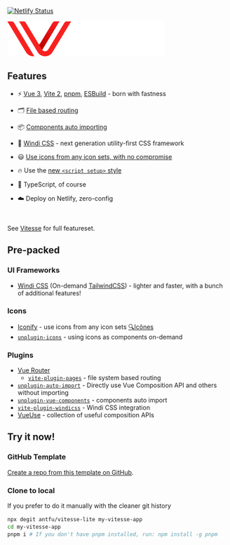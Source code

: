[![Netlify Status](https://api.netlify.com/api/v1/badges/6b755fdd-d5b2-4dd8-a70f-3488032cb854/deploy-status)](https://app.netlify.com/sites/determined-shannon-bcd95d/deploys)

![alt text](https://github.com/voxoco/website/blob/main/public/assets/images/logo-footer.svg?raw=true)

## Features

- ⚡️ [Vue 3](https://github.com/vuejs/vue-next), [Vite 2](https://github.com/vitejs/vite), [pnpm](https://pnpm.js.org/), [ESBuild](https://github.com/evanw/esbuild) - born with fastness

- 🗂 [File based routing](./src/pages)

- 📦 [Components auto importing](./src/components)

- 🎨 [Windi CSS](https://github.com/windicss/windicss) - next generation utility-first CSS framework

- 😃 [Use icons from any icon sets, with no compromise](./src/components)

- 🔥 Use the [new `<script setup>` style](https://github.com/vuejs/rfcs/pull/227)

- 🦾 TypeScript, of course

- ☁️ Deploy on Netlify, zero-config

<br>

See [Vitesse](https://github.com/antfu/vitesse) for full featureset.

## Pre-packed

### UI Frameworks

- [Windi CSS](https://github.com/windicss/windicss) (On-demand [TailwindCSS](https://tailwindcss.com/)) - lighter and faster, with a bunch of additional features!

### Icons

- [Iconify](https://iconify.design) - use icons from any icon sets [🔍Icônes](https://icones.netlify.app/)
- [`unplugin-icons`](https://github.com/antfu/unplugin-icons) - using icons as components on-demand

### Plugins

- [Vue Router](https://github.com/vuejs/vue-router)
  - [`vite-plugin-pages`](https://github.com/hannoeru/vite-plugin-pages) - file system based routing
- [`unplugin-auto-import`](https://github.com/antfu/unplugin-auto-import) - Directly use Vue Composition API and others without importing
- [`unplugin-vue-components`](https://github.com/antfu/unplugin-vue-components) - components auto import
- [`vite-plugin-windicss`](https://github.com/antfu/vite-plugin-windicss) - Windi CSS integration
- [VueUse](https://github.com/antfu/vueuse) - collection of useful composition APIs

## Try it now!

### GitHub Template

[Create a repo from this template on GitHub](https://github.com/antfu/vitesse-lite/generate).

### Clone to local

If you prefer to do it manually with the cleaner git history

```bash
npx degit antfu/vitesse-lite my-vitesse-app
cd my-vitesse-app
pnpm i # If you don't have pnpm installed, run: npm install -g pnpm
```
